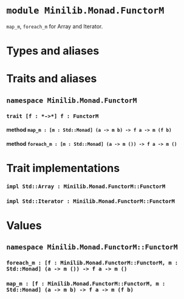 # `module Minilib.Monad.FunctorM`

`map_m`, `foreach_m` for Array and Iterator.

# Types and aliases

# Traits and aliases

## `namespace Minilib.Monad.FunctorM`

### `trait [f : *->*] f : FunctorM`

#### method `map_m : [m : Std::Monad] (a -> m b) -> f a -> m (f b)`

#### method `foreach_m : [m : Std::Monad] (a -> m ()) -> f a -> m ()`

# Trait implementations

### `impl Std::Array : Minilib.Monad.FunctorM::FunctorM`

### `impl Std::Iterator : Minilib.Monad.FunctorM::FunctorM`

# Values

## `namespace Minilib.Monad.FunctorM::FunctorM`

### `foreach_m : [f : Minilib.Monad.FunctorM::FunctorM, m : Std::Monad] (a -> m ()) -> f a -> m ()`

### `map_m : [f : Minilib.Monad.FunctorM::FunctorM, m : Std::Monad] (a -> m b) -> f a -> m (f b)`
